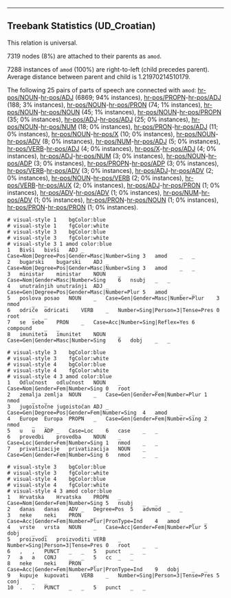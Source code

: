 

--------------------------------------------------------------------------------

## Treebank Statistics (UD_Croatian)

This relation is universal.

7319 nodes (8%) are attached to their parents as `amod`.

7288 instances of `amod` (100%) are right-to-left (child precedes parent).
Average distance between parent and child is 1.21970214510179.

The following 25 pairs of parts of speech are connected with `amod`: [hr-pos/NOUN]()-[hr-pos/ADJ]() (6869; 94% instances), [hr-pos/PROPN]()-[hr-pos/ADJ]() (188; 3% instances), [hr-pos/NOUN]()-[hr-pos/PRON]() (74; 1% instances), [hr-pos/NOUN]()-[hr-pos/NOUN]() (45; 1% instances), [hr-pos/NOUN]()-[hr-pos/PROPN]() (35; 0% instances), [hr-pos/ADJ]()-[hr-pos/ADJ]() (25; 0% instances), [hr-pos/NOUN]()-[hr-pos/NUM]() (18; 0% instances), [hr-pos/PRON]()-[hr-pos/ADJ]() (11; 0% instances), [hr-pos/NOUN]()-[hr-pos/X]() (10; 0% instances), [hr-pos/NOUN]()-[hr-pos/ADV]() (8; 0% instances), [hr-pos/NUM]()-[hr-pos/ADJ]() (5; 0% instances), [hr-pos/VERB]()-[hr-pos/ADJ]() (4; 0% instances), [hr-pos/X]()-[hr-pos/ADJ]() (4; 0% instances), [hr-pos/ADJ]()-[hr-pos/NUM]() (3; 0% instances), [hr-pos/NOUN]()-[hr-pos/ADP]() (3; 0% instances), [hr-pos/PROPN]()-[hr-pos/ADP]() (3; 0% instances), [hr-pos/VERB]()-[hr-pos/ADV]() (3; 0% instances), [hr-pos/ADJ]()-[hr-pos/ADV]() (2; 0% instances), [hr-pos/NOUN]()-[hr-pos/VERB]() (2; 0% instances), [hr-pos/VERB]()-[hr-pos/AUX]() (2; 0% instances), [hr-pos/ADJ]()-[hr-pos/PRON]() (1; 0% instances), [hr-pos/ADV]()-[hr-pos/ADV]() (1; 0% instances), [hr-pos/NUM]()-[hr-pos/ADV]() (1; 0% instances), [hr-pos/PRON]()-[hr-pos/NOUN]() (1; 0% instances), [hr-pos/PRON]()-[hr-pos/PRON]() (1; 0% instances).


~~~ conllu
# visual-style 1	bgColor:blue
# visual-style 1	fgColor:white
# visual-style 3	bgColor:blue
# visual-style 3	fgColor:white
# visual-style 3 1 amod	color:blue
1	Bivši	bivši	ADJ	_	Case=Nom|Degree=Pos|Gender=Masc|Number=Sing	3	amod	_	_
2	bugarski	bugarski	ADJ	_	Case=Nom|Degree=Pos|Gender=Masc|Number=Sing	3	amod	_	_
3	ministar	ministar	NOUN	_	Case=Nom|Gender=Masc|Number=Sing	6	nsubj	_	_
4	unutrašnjih	unutrašnji	ADJ	_	Case=Gen|Degree=Pos|Gender=Masc|Number=Plur	5	amod	_	_
5	poslova	posao	NOUN	_	Case=Gen|Gender=Masc|Number=Plur	3	nmod	_	_
6	odriče	odricati	VERB	_	Number=Sing|Person=3|Tense=Pres	0	root	_	_
7	se	sebe	PRON	_	Case=Acc|Number=Sing|Reflex=Yes	6	compound	_	_
8	imuniteta	imunitet	NOUN	_	Case=Gen|Gender=Masc|Number=Sing	6	dobj	_	_

~~~


~~~ conllu
# visual-style 3	bgColor:blue
# visual-style 3	fgColor:white
# visual-style 4	bgColor:blue
# visual-style 4	fgColor:white
# visual-style 4 3 amod	color:blue
1	Odlučnost	odlučnost	NOUN	_	Case=Nom|Gender=Fem|Number=Sing	0	root	_	_
2	zemalja	zemlja	NOUN	_	Case=Gen|Gender=Fem|Number=Plur	1	nmod	_	_
3	jugoistočne	jugoistočan	ADJ	_	Case=Gen|Degree=Pos|Gender=Fem|Number=Sing	4	amod	_	_
4	Europe	Europa	PROPN	_	Case=Gen|Gender=Fem|Number=Sing	2	nmod	_	_
5	u	u	ADP	_	Case=Loc	6	case	_	_
6	provedbi	provedba	NOUN	_	Case=Loc|Gender=Fem|Number=Sing	1	nmod	_	_
7	privatizacije	privatizacija	NOUN	_	Case=Gen|Gender=Fem|Number=Sing	6	nmod	_	_

~~~


~~~ conllu
# visual-style 3	bgColor:blue
# visual-style 3	fgColor:white
# visual-style 4	bgColor:blue
# visual-style 4	fgColor:white
# visual-style 4 3 amod	color:blue
1	Hrvatska	Hrvatska	PROPN	_	Case=Nom|Gender=Fem|Number=Sing	5	nsubj	_	_
2	danas	danas	ADV	_	Degree=Pos	5	advmod	_	_
3	neke	neki	PRON	_	Case=Acc|Gender=Fem|Number=Plur|PronType=Ind	4	amod	_	_
4	vrste	vrsta	NOUN	_	Case=Acc|Gender=Fem|Number=Plur	5	dobj	_	_
5	proizvodi	proizvoditi	VERB	_	Number=Sing|Person=3|Tense=Pres	0	root	_	_
6	,	,	PUNCT	_	_	5	punct	_	_
7	a	a	CONJ	_	_	5	cc	_	_
8	neke	neki	PRON	_	Case=Acc|Gender=Fem|Number=Plur|PronType=Ind	9	dobj	_	_
9	kupuje	kupovati	VERB	_	Number=Sing|Person=3|Tense=Pres	5	conj	_	_
10	.	.	PUNCT	_	_	5	punct	_	_

~~~


